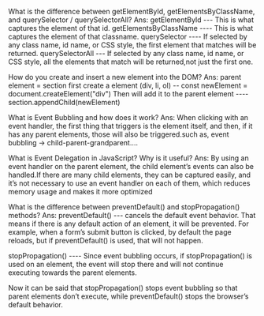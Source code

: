 What is the difference between getElementById, getElementsByClassName, and querySelector / querySelectorAll?
Ans: getElementById --- This is what captures the element of that id.
getElementsByClassName ---- This is what captures the element of that classname.
querySelector ---- If selected by any class name, id name, or CSS style, the first element that matches will be returned.
querySelectorAll --- If selected by any class name, id name, or CSS style, all the elements that match will be returned,not just the first one.

How do you create and insert a new element into the DOM?
Ans:
 parent element = section
first create a element (div, li, ol) -- const newElement = document.createElement("div")
Then  will add it to the parent element ---- section.appendChild(newElement)

What is Event Bubbling and how does it work?
Ans:
 When clicking with an event handler, the first thing that triggers is the element itself, and then, if it has any parent elements, those will also be triggered.such as,
event bubbling -> child-parent-grandparent....

What is Event Delegation in JavaScript? Why is it useful?
Ans:
 By using an event handler on the parent element, the child element’s events can also be handled.If there are many child elements, they can be captured easily, and it’s not necessary to use an event handler on each of them, which reduces memory usage and makes it more optimized

What is the difference between preventDefault() and stopPropagation() methods?
Ans:
preventDefault() ---  cancels the default event behavior. That means if there is any default action of an element, it will be prevented. For example, when a form’s submit button is clicked, by default the page reloads, but if preventDefault() is used, that will not happen.

stopPropagation() ---- Since event bubbling occurs, if stopPropagation() is used on an element, the event will stop there and will not continue executing towards the parent elements.

Now it can be said that stopPropagation() stops event bubbling so that parent elements don’t execute, while preventDefault() stops the browser’s default behavior.






